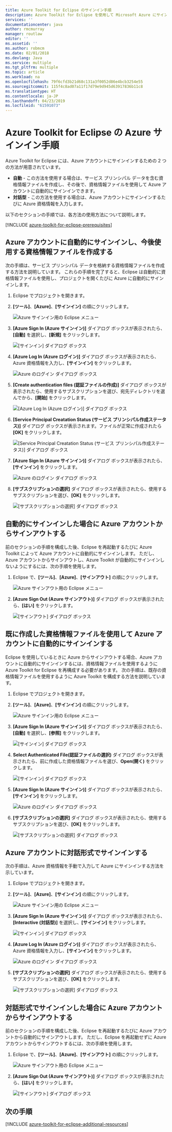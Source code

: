 ```yaml
---
title: Azure Toolkit for Eclipse のサインイン手順
description: Azure Toolkit for Eclipse を使用して Microsoft Azure にサインインする方法について説明します。
services: ''
documentationcenter: java
author: rmcmurray
manager: routlaw
editor: ''
ms.assetid: ''
ms.author: robmcm
ms.date: 02/01/2018
ms.devlang: Java
ms.service: multiple
ms.tgt_pltfrm: multiple
ms.topic: article
ms.workload: na
ms.openlocfilehash: 79f6cfd3b21d68c131a3f0052d86e4bcb3254e55
ms.sourcegitcommit: 115f4c8ad07a11f17d79e9d945d63917836b11c8
ms.translationtype: HT
ms.contentlocale: ja-JP
ms.lasthandoff: 04/23/2019
ms.locfileid: "61591073"
---
```

# <a name="azure-sign-in-instructions-for-the-azure-toolkit-for-eclipse"></a>Azure Toolkit for Eclipse の Azure サインイン手順

Azure Toolkit for Eclipse には、Azure アカウントにサインインするための 2 つの方法が用意されています。

  * **自動** - この方法を使用する場合は、サービス プリンシパル データを含む資格情報ファイルを作成し、その後で、資格情報ファイルを使用して Azure アカウントに自動的にサインインできます。
  * **対話型** - この方法を使用する場合は、Azure アカウントにサインインするたびに Azure 資格情報を入力します。

以下のセクションの手順では、各方法の使用方法について説明します。

[!INCLUDE [azure-toolkit-for-eclipse-prerequisites](../includes/azure-toolkit-for-eclipse-prerequisites.md)]

## <a name="signing-into-your-azure-account-automatically-and-creating-a-credentials-file-to-use-in-the-future"></a>Azure アカウントに自動的にサインインし、今後使用する資格情報ファイルを作成する

次の手順は、サービス プリンシパル データを格納する資格情報ファイルを作成する方法を説明しています。 これらの手順を完了すると、Eclipse は自動的に資格情報ファイルを使用し、プロジェクトを開くたびに Azure に自動的にサインインします。

1. Eclipse でプロジェクトを開きます。

1. **[ツール]**、**[Azure]**、**[サインイン]** の順にクリックします。

   ![Azure サインイン用の Eclipse メニュー][A01]

1. **[Azure Sign In (Azure サインイン)]** ダイアログ ボックスが表示されたら、**[自動]** を選択し、**[新規]** をクリックします。

   ![[サインイン] ダイアログ ボックス][A02]

1. **[Azure Log In (Azure ログイン)]** ダイアログ ボックスが表示されたら、Azure 資格情報を入力し、**[サインイン]** をクリックします。

   ![Azure のログイン ダイアログ ボックス][A03]

1. **[Create authentication files (認証ファイルの作成)]**  ダイアログ ボックスが表示されたら、使用するサブスクリプションを選び、宛先ディレクトリを選んでから、**[開始]** をクリックします。

   ![[Azure Log In (Azure ログイン)] ダイアログ ボックス][A04]

1. **[Service Principal Creatation Status (サービス プリンシパル作成ステータス)]** ダイアログ ボックスが表示されます。ファイルが正常に作成されたら **[OK]** をクリックします。

   ![[Service Principal Creatation Status (サービス プリンシパル作成ステータス)] ダイアログ ボックス][A05]

1. **[Azure Sign In (Azure サインイン)]** ダイアログ ボックスが表示されたら、**[サインイン]** をクリックします。

   ![Azure のログイン ダイアログ ボックス][A06]

1. **[サブスクリプションの選択]** ダイアログ ボックスが表示されたら、使用するサブスクリプションを選び、**[OK]** をクリックします。

   ![[サブスクリプションの選択] ダイアログ ボックス][A07]

## <a name="signing-out-of-your-azure-account-when-you-signed-in-automatically"></a>自動的にサインインした場合に Azure アカウントからサインアウトする

前のセクションの手順を構成した後、Eclipse を再起動するたびに Azure Toolkit によって Azure アカウントに自動的にサインインします。 ただし、Azure アカウントからサインアウトし、Azure Toolkit が自動的にサインインしないようにするには、次の手順を使用します。

1. Eclipse で、**[ツール]**、**[Azure]**、**[サインアウト]** の順にクリックします。

   ![Azure サインアウト用の Eclipse メニュー][L01]

1. **[Azure Sign Out (Azure サインアウト)]** ダイアログ ボックスが表示されたら、**[はい]** をクリックします。

   ![[サインアウト] ダイアログ ボックス][L03]

## <a name="signing-into-your-azure-account-automatically-using-a-credentials-file-which-you-have-already-created"></a>既に作成した資格情報ファイルを使用して Azure アカウントに自動的にサインインする

Eclipse を使用しているときに Azure からサインアウトする場合、Azure アカウントに自動的にサインインするには、資格情報ファイルを使用するように Azure Toolkit for Eclipse を再構成する必要があります。 次の手順は、既存の資格情報ファイルを使用するように Azure Toolkit を構成する方法を説明しています。

1. Eclipse でプロジェクトを開きます。

1. **[ツール]**、**[Azure]**、**[サインイン]** の順にクリックします。

   ![Azure サインイン用の Eclipse メニュー][A01]

1. **[Azure Sign In (Azure サインイン)]** ダイアログ ボックスが表示されたら、**[自動]** を選択し、**[参照]** をクリックします。

   ![[サインイン] ダイアログ ボックス][A02]

1. **Select Authenticated File\(認証ファイルの選択\)** ダイアログ ボックスが表示されたら、前に作成した資格情報ファイルを選び、**Open\(開く)** をクリックします。

   ![[サインイン] ダイアログ ボックス][A08]

1. **[Azure Sign In (Azure サインイン)]** ダイアログ ボックスが表示されたら、**[サインイン]** をクリックします。

   ![Azure のログイン ダイアログ ボックス][A06]

1. **[サブスクリプションの選択]** ダイアログ ボックスが表示されたら、使用するサブスクリプションを選び、**[OK]** をクリックします。

   ![[サブスクリプションの選択] ダイアログ ボックス][A07]

## <a name="signing-into-your-azure-account-interactively"></a>Azure アカウントに対話形式でサインインする

次の手順は、Azure 資格情報を手動で入力して Azure にサインインする方法を示しています。

1. Eclipse でプロジェクトを開きます。

1. **[ツール]**、**[Azure]**、**[サインイン]** の順にクリックします。

   ![Azure サインイン用の Eclipse メニュー][I01]

1. **[Azure Sign In (Azure サインイン)]** ダイアログ ボックスが表示されたら、**[Interactive (対話型)]** を選択し、**[サインイン]** をクリックします。

   ![[サインイン] ダイアログ ボックス][I02]

1. **[Azure Log In (Azure ログイン)]** ダイアログ ボックスが表示されたら、Azure 資格情報を入力し、**[サインイン]** をクリックします。

   ![Azure のログイン ダイアログ ボックス][I03]

1. **[サブスクリプションの選択]** ダイアログ ボックスが表示されたら、使用するサブスクリプションを選び、**[OK]** をクリックします。

   ![[サブスクリプションの選択] ダイアログ ボックス][I04]

## <a name="signing-out-of-your-azure-account-when-you-signed-in-interactively"></a>対話形式でサインインした場合に Azure アカウントからサインアウトする

前のセクションの手順を構成した後、Eclipse を再起動するたびに Azure アカウントから自動的にサインアウトします。 ただし、Eclipse を再起動せずに Azure アカウントからサインアウトするには、次の手順を使用します。

1. Eclipse で、**[ツール]**、**[Azure]**、**[サインアウト]** の順にクリックします。

   ![Azure サインアウト用の Eclipse メニュー][L01]

1. **[Azure Sign Out (Azure サインアウト)]** ダイアログ ボックスが表示されたら、**[はい]** をクリックします。

   ![[サインアウト] ダイアログ ボックス][L02]

## <a name="next-steps"></a>次の手順

[!INCLUDE [azure-toolkit-for-eclipse-additional-resources](../includes/azure-toolkit-for-eclipse-additional-resources.md)]

<!-- URL List -->


<!-- IMG List -->

[I01]: media/azure-toolkit-for-eclipse-sign-in-instructions/I01.png
[I02]: media/azure-toolkit-for-eclipse-sign-in-instructions/I02.png
[I03]: media/azure-toolkit-for-eclipse-sign-in-instructions/I03.png
[I04]: media/azure-toolkit-for-eclipse-sign-in-instructions/I04.png

[A01]: media/azure-toolkit-for-eclipse-sign-in-instructions/A01.png
[A02]: media/azure-toolkit-for-eclipse-sign-in-instructions/A02.png
[A03]: media/azure-toolkit-for-eclipse-sign-in-instructions/A03.png
[A04]: media/azure-toolkit-for-eclipse-sign-in-instructions/A04.png
[A05]: media/azure-toolkit-for-eclipse-sign-in-instructions/A05.png
[A06]: media/azure-toolkit-for-eclipse-sign-in-instructions/A06.png
[A07]: media/azure-toolkit-for-eclipse-sign-in-instructions/A07.png
[A08]: media/azure-toolkit-for-eclipse-sign-in-instructions/A08.png

[L01]: media/azure-toolkit-for-eclipse-sign-in-instructions/L01.png
[L02]: media/azure-toolkit-for-eclipse-sign-in-instructions/L02.png
[L03]: media/azure-toolkit-for-eclipse-sign-in-instructions/L03.png
